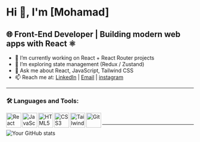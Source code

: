 # Hi 👋, I'm [Mohamad]
🌐 Front-End Developer | Building modern web apps with React ⚛️
---
- 🔭 I’m currently working on React + React Router projects
- 🌱 I’m exploring state management (Redux / Zustand)
- 💬 Ask me about React, JavaScript, Tailwind CSS 
- 📫 Reach me at: [LinkedIn](www.linkedin.com/in/mohamad-molazm) | [Email](mailto:m.molazm66@gmail.com) | [instagram](https://www.instagram.com/molazm_photographer?igsh=MWJjcGt5NzUzNTI0aA==)

---

### 🛠️ Languages and Tools:
<img align="left" alt="React" width="40px" src="https://cdn.jsdelivr.net/gh/devicons/devicon/icons/react/react-original.svg"/>
<img align="left" alt="JavaScript" width="40px" src="https://cdn.jsdelivr.net/gh/devicons/devicon/icons/javascript/javascript-original.svg"/>
<img align="left" alt="HTML5" width="40px" src="https://cdn.jsdelivr.net/gh/devicons/devicon/icons/html5/html5-original.svg"/>
<img align="left" alt="CSS3" width="40px" src="https://cdn.jsdelivr.net/gh/devicons/devicon/icons/css3/css3-original.svg"/>
<img align="left" alt="TailwindCSS" width="40px" src="https://www.vectorlogo.zone/logos/tailwindcss/tailwindcss-icon.svg"/>
<img align="left" alt="Git" width="40px" src="https://cdn.jsdelivr.net/gh/devicons/devicon/icons/git/git-original.svg"/>
<br />

---

![Your GitHub stats](https://github-readme-stats.vercel.app/api?username=YourUserName&show_icons=true&theme=react)
<!--
**molazeeem/molazeeem** is a ✨ _special_ ✨ repository because its `README.md` (this file) appears on your GitHub profile.

Here are some ideas to get you started:

- 🔭 I’m currently working on ...
- 🌱 I’m currently learning ...
- 👯 I’m looking to collaborate on ...
- 🤔 I’m looking for help with ...
- 💬 Ask me about ...
- 📫 How to reach me: ...
- 😄 Pronouns: ...
- ⚡ Fun fact: ...
-->
